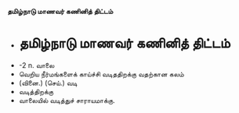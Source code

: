 **தமிழ்நாடு மாணவர் கணினித் திட்டம்**
- # தமிழ்நாடு மாணவர் கணினித் திட்டம்
- -2 n. வாலை
- வெறிய நீர்மங்களைக் காய்ச்சி வடிததிறக்கு வதற்கான கலம்
- (வினை.) (செய்.) வடி
- வடித்திறக்கு
- வாலையில் வடித்துச் சாராயமாக்கு.

